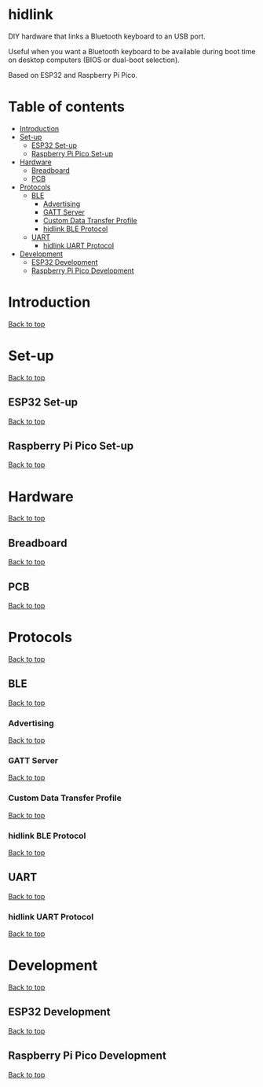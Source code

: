 # hidlink

DIY hardware that links a Bluetooth keyboard to an USB port.

Useful when you want a Bluetooth keyboard to be available during boot time on desktop computers (BIOS or dual-boot selection).

Based on ESP32 and Raspberry Pi Pico.

# Table of contents

<!--ts-->
* [Introduction](#introduction)
* [Set-up](#set-up)
  * [ESP32 Set-up](#esp32-set-up)
  * [Raspberry Pi Pico Set-up](#raspberry-pi-pico-set-up)
* [Hardware](#hardware)
  * [Breadboard](#breadboard)
  * [PCB](#pcb)
* [Protocols](#protocols)
  * [BLE](#ble)
    * [Advertising](#advertising)
    * [GATT Server](#gatt-server)
    * [Custom Data Transfer Profile](#custom-data-transfer-profile)
    * [hidlink BLE Protocol](#hidlink-ble-protocol)
  * [UART](#uart)
    * [hidlink UART Protocol](#hidlink-uart-protocol)
* [Development](#development)
  * [ESP32 Development](#esp32-development)
  * [Raspberry Pi Pico Development](#raspberry-pi-pico-development)
<!--te-->


# Introduction

[Back to top](#table-of-contents)

# Set-up 

[Back to top](#table-of-contents)

## ESP32 Set-up

[Back to top](#table-of-contents)

## Raspberry Pi Pico Set-up

[Back to top](#table-of-contents)

# Hardware

[Back to top](#table-of-contents)

## Breadboard

[Back to top](#table-of-contents)

## PCB

[Back to top](#table-of-contents)

# Protocols

[Back to top](#table-of-contents)

## BLE

[Back to top](#table-of-contents)

### Advertising

[Back to top](#table-of-contents)

### GATT Server

[Back to top](#table-of-contents)

### Custom Data Transfer Profile

[Back to top](#table-of-contents)

### hidlink BLE Protocol

[Back to top](#table-of-contents)

## UART

[Back to top](#table-of-contents)

### hidlink UART Protocol

[Back to top](#table-of-contents)

# Development

[Back to top](#table-of-contents)

## ESP32 Development

[Back to top](#table-of-contents)

## Raspberry Pi Pico Development

[Back to top](#table-of-contents)

